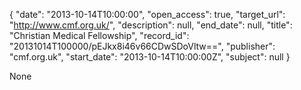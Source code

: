 {
  "date": "2013-10-14T10:00:00", 
  "open_access": true, 
  "target_url": "http://www.cmf.org.uk/", 
  "description": null, 
  "end_date": null, 
  "title": "Christian Medical Fellowship", 
  "record_id": "20131014T100000/pEJkx8i46v66CDwSDoVltw==", 
  "publisher": "cmf.org.uk", 
  "start_date": "2013-10-14T10:00:00Z", 
  "subject": null
}

None